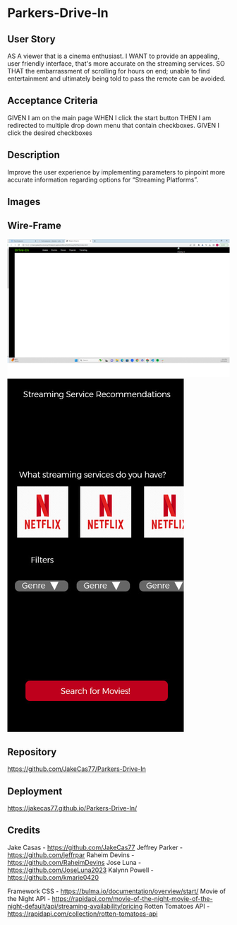 # Parkers-Drive-In

## User Story

AS A viewer that is a cinema enthusiast.
I WANT to provide an appealing, user friendly interface, that's more accurate on the streaming services.
SO THAT the embarrassment of scrolling for hours on end; unable to find entertainment and ultimately being told to pass the remote can be avoided.

## Acceptance Criteria

GIVEN I am on the main page
WHEN I click the start button
THEN I am redirected to multiple drop down menu that contain checkboxes.
GIVEN I click the desired checkboxes

## Description

Improve the user experience by implementing parameters to pinpoint more accurate information regarding options for “Streaming Platforms”.

## Images

## Wire-Frame

![Alt text](assets/images/image.png)
![Alt text](assets/images/movie-mockup.jpg)

## Repository

https://github.com/JakeCas77/Parkers-Drive-In

## Deployment 

https://jakecas77.github.io/Parkers-Drive-In/

## Credits
Jake Casas - https://github.com/JakeCas77
Jeffrey Parker - https://github.com/jeffrpar
Raheim Devins - https://github.com/RaheimDevins 
Jose Luna - https://github.com/JoseLuna2023
Kalynn Powell - https://github.com/kmarie0420

Framework CSS - https://bulma.io/documentation/overview/start/
Movie of the Night API - https://rapidapi.com/movie-of-the-night-movie-of-the-night-default/api/streaming-availability/pricing
Rotten Tomatoes API - https://rapidapi.com/collection/rotten-tomatoes-api

